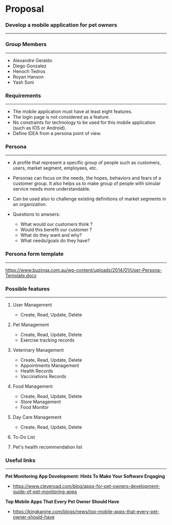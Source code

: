 # Proposal
### Develop a mobile application for pet owners
____

### **Group Members**
___
+ Alexandre Geraldo
+ Diego Gonzalez
+ Henoch Tedros
+ Royan Hanson
+ Yash Soni


### **Requirements**
___
+ The mobile application must have at least eight features.
+ The login page is not considered as a feature.
+ No constraints for technology to be used for this mobile application (such as IOS or Android).
+ Define IDEA from a persona point of view.

### **Persona**
____
+ A profile that represent a specific group of people such as customers, users, market segment, employees, etc.

+ Personas can focus on the needs, the hopes, behaviors and fears of a customer group. It also helps us to make group of people with simular service needs more understandable.

+ Can be used also to challenge existing definitions of market segments in an organization.

+ Questions to anwsers:
    + What would our customers think ?
    + Would this benefit our customer ?
    + What do they want and why?
    + What needs/goals do they have?    

### **Persona form template**
___
https://www.buzinga.com.au/wp-content/uploads/2014/01/User-Persona-Template.docx



### **Possible features**
___
1. User Management
    + Create, Read, Update, Delete

2. Pet Management
    + Create, Read, Update, Delete
    + Exercise tracking records

3. Veterinary Management
    + Create, Read, Update, Delete
    + Appointments Management
    + Health Records
    + Vaccinations Records

4. Food Management
    + Create, Read, Update, Delete
    + Store Management
    + Food Monitor

5. Day Care Management
    + Create, Read, Update, Delete

6. To-Do List

7. Pet's health recommendation list


### **Useful links**
___
**Pet Monitoring App Development: Hints To Make Your Software Engaging**
+ https://www.cleveroad.com/blog/apps-for-pet-owners-development-guide-of-pet-monitoring-apps

**Top Mobile Apps That Every Pet Owner Should Have**
+ https://kingkanine.com/blogs/news/top-mobile-apps-that-every-pet-owner-should-have